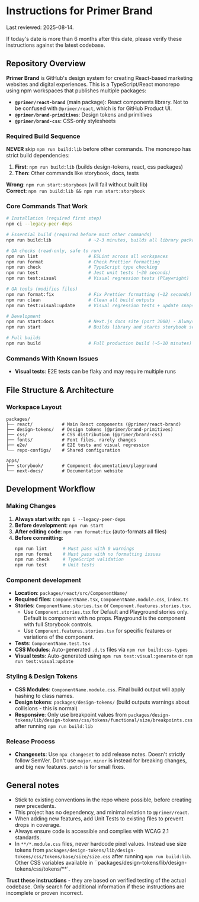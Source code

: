 # Instructions for Primer Brand

Last reviewed: 2025-08-14.

If today's date is more than 6 months after this date, please verify these instructions against the latest codebase.

## Repository Overview

**Primer Brand** is GitHub's design system for creating React-based marketing websites and digital experiences. This is a TypeScript/React monorepo using npm workspaces that publishes multiple packages:

- **`@primer/react-brand`** (main package): React components library. Not to be confused with `@primer/react`, which is for GitHub Product UI.
- **`@primer/brand-primitives`**: Design tokens and primitives
- **`@primer/brand-css`**: CSS-only stylesheets

### Required Build Sequence

**NEVER** skip `npm run build:lib` before other commands. The monorepo has strict build dependencies:

1. **First**: `npm run build:lib` (builds design-tokens, react, css packages)
2. **Then**: Other commands like storybook, docs, tests

**Wrong**: `npm run start:storybook` (will fail without built lib)  
**Correct**: `npm run build:lib && npm run start:storybook`

### Core Commands That Work

```bash
# Installation (required first step)
npm ci --legacy-peer-deps

# Essential build (required before most other commands)
npm run build:lib              # ~2-3 minutes, builds all library packages

# QA checks (read-only, safe to run)
npm run lint                   # ESLint across all workspaces
npm run format                 # Check Prettier formatting
npm run check                  # TypeScript type checking
npm run test                   # Jest unit tests (~30 seconds)
npm run test:visual            # Visual regression tests (Playwright)

# QA tools (modifies files)
npm run format:fix             # Fix Prettier formatting (~12 seconds)
npm run clean                  # Clean all build outputs
npm run test:visual:update     # Visual regression tests + update snapshots (Playwright)

# Development
npm run start:docs             # Next.js docs site (port 3000) - Always run npm run build:lib before this
npm run start                  # Builds library and starts storybook server (port 6006)

# Full builds
npm run build                  # Full production build (~5-10 minutes)
```

### Commands With Known Issues

- **Visual tests**: E2E tests can be flaky and may require multiple runs

## File Structure & Architecture

### Workspace Layout

```
packages/
├── react/           # Main React components (@primer/react-brand)
├── design-tokens/   # Design tokens (@primer/brand-primitives)
├── css/             # CSS distribution (@primer/brand-css)
├── fonts/           # Font files, rarely changes
├── e2e/             # E2E tests and visual regression
└── repo-configs/    # Shared configuration

apps/
├── storybook/       # Component documentation/playground
└── next-docs/       # Documentation website
```

## Development Workflow

### Making Changes

1. **Always start with**: `npm i --legacy-peer-deps`
2. **Before development**: `npm run start`
3. **After editing code**: `npm run format:fix` (auto-formats all files)
4. **Before committing**:
   ```bash
   npm run lint      # Must pass with 0 warnings
   npm run format    # Must pass with no formatting issues
   npm run check     # TypeScript validation
   npm run test      # Unit tests
   ```

### Component development

- **Location**: `packages/react/src/ComponentName/`
- **Required files**: `ComponentName.tsx`, `ComponentName.module.css`, `index.ts`
- **Stories**: `ComponentName.stories.tsx` or `Component.features.stories.tsx`.
  - Use `Component.stories.tsx` for Default and Playground stories only. Default is component with no props. Playground is the component with full Storybook controls.
  - Use `Component.features.stories.tsx` for specific features or variations of the component.
- **Tests**: `ComponentName.test.tsx`
- **CSS Modules**: Auto-generated `.d.ts` files via `npm run build:css-types`
- **Visual tests**: Auto-generated using `npm run test:visual:generate` or `npm run test:visual:update`

### Styling & Design Tokens

- **CSS Modules**: `ComponentName.module.css`. Final build output will apply hashing to class names.
- **Design tokens**: `packages/design-tokens/` (build outputs warnings about collisions - this is normal)
- **Responsive**: Only use breakpoint values from `packages/design-tokens/lib/design-tokens/css/tokens/functional/size/breakpoints.css` after running `npm run build:lib`

### Release Process

- **Changesets**: Use `npx changeset` to add release notes. Doesn't strictly follow SemVer. Don't use `major`. `minor` is instead for breaking changes, and big new features. `patch` is for small fixes.

## General notes

- Stick to existing conventions in the repo where possible, before creating new precedents.
- This project has no dependency, and minimal relation to `@primer/react`.
- When adding new features, add Unit Tests to existing files to prevent drops in coverage.
- Always ensure code is accessible and complies with WCAG 2.1 standards.
- In `**/*.module.css` files, never hardcode pixel values. Instead use size tokens from `packages/design-tokens/lib/design-tokens/css/tokens/base/size/size.css` after running `npm run build:lib`. Other CSS variables available in ``packages/design-tokens/lib/design-tokens/css/tokens/**`.

**Trust these instructions** - they are based on verified testing of the actual codebase. Only search for additional information if these instructions are incomplete or proven incorrect.
